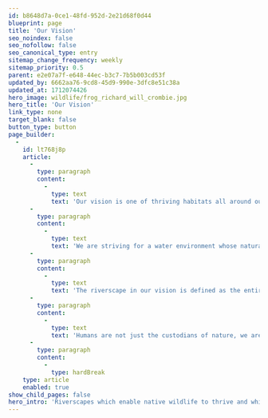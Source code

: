 ```yaml
---
id: b8648d7a-0ce1-48fd-952d-2e21d68f0d44
blueprint: page
title: 'Our Vision'
seo_noindex: false
seo_nofollow: false
seo_canonical_type: entry
sitemap_change_frequency: weekly
sitemap_priority: 0.5
parent: e2e07a7f-e648-44ec-b3c7-7b5b003cd53f
updated_by: 6662aa76-9cd8-45d9-990e-3dfc8e51c38a
updated_at: 1712074426
hero_image: wildlife/frog_richard_will_crombie.jpg
hero_title: 'Our Vision'
link_type: none
target_blank: false
button_type: button
page_builder:
  -
    id: lt768j8p
    article:
      -
        type: paragraph
        content:
          -
            type: text
            text: 'Our vision is one of thriving habitats all around our rivers in Western Sussex, in harmony with human activity.'
      -
        type: paragraph
        content:
          -
            type: text
            text: 'We are striving for a water environment whose natural processes are restored or enhanced to enable our native wildlife to thrive.'
      -
        type: paragraph
        content:
          -
            type: text
            text: 'The riverscape in our vision is defined as the entire catchment around the river - the area of land through which water from any form of precipitation drains into the river. We must breathe life back into the whole of the riverscape, with partners working together in powerful collaborations to ensure all the influences on the riverscape habitat are working together to protect its future.'
      -
        type: paragraph
        content:
          -
            type: text
            text: 'Humans are not just the custodians of nature, we are a substantial and significant part of it. We have the ability to harm our natural systems and we have the power to heal them, protecting them into the future. We believe that humans can and must live within and alongside our riverscapes, so that we can enjoy healthy rivers and their surroundings for generations to come.'
      -
        type: paragraph
        content:
          -
            type: hardBreak
    type: article
    enabled: true
show_child_pages: false
hero_intro: 'Riverscapes which enable native wildlife to thrive and which people will enjoy and value for generations to come.'
---
```

